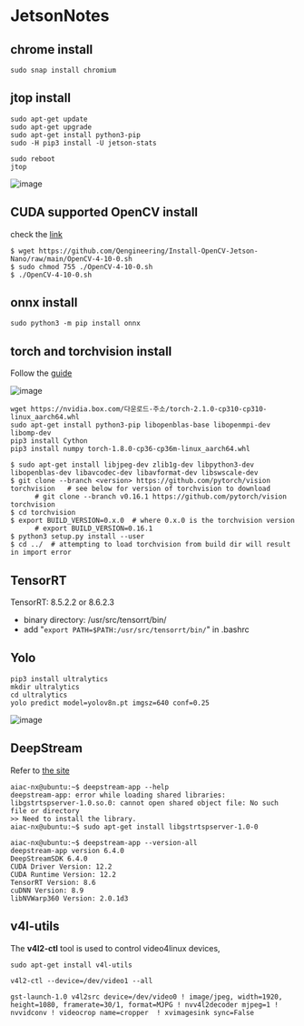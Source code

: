 # JetsonNotes

## chrome install
```
sudo snap install chromium
```

## jtop install
```
sudo apt-get update
sudo apt-get upgrade
sudo apt-get install python3-pip
sudo -H pip3 install -U jetson-stats

sudo reboot
jtop
```
![image](https://github.com/jeonggunlee/JetsonNotes/assets/7118106/ff1b788d-d866-44d7-b91b-a60abe48bca3)

## CUDA supported OpenCV install
check the [link](https://github.com/Qengineering/Install-OpenCV-Jetson-Nano)

```
$ wget https://github.com/Qengineering/Install-OpenCV-Jetson-Nano/raw/main/OpenCV-4-10-0.sh
$ sudo chmod 755 ./OpenCV-4-10-0.sh
$ ./OpenCV-4-10-0.sh
```

## onnx install

```
sudo python3 -m pip install onnx
```


## torch and torchvision install

Follow the [guide](https://forums.developer.nvidia.com/t/pytorch-for-jetson/72048)

![image](https://github.com/jeonggunlee/JetsonNotes/assets/7118106/407df06d-24d5-4679-ac96-83694adf62e8)

```
wget https://nvidia.box.com/다운로드-주소/torch-2.1.0-cp310-cp310-linux_aarch64.whl
sudo apt-get install python3-pip libopenblas-base libopenmpi-dev libomp-dev
pip3 install Cython
pip3 install numpy torch-1.8.0-cp36-cp36m-linux_aarch64.whl
```

```
$ sudo apt-get install libjpeg-dev zlib1g-dev libpython3-dev libopenblas-dev libavcodec-dev libavformat-dev libswscale-dev
$ git clone --branch <version> https://github.com/pytorch/vision torchvision   # see below for version of torchvision to download
      # git clone --branch v0.16.1 https://github.com/pytorch/vision torchvision
$ cd torchvision
$ export BUILD_VERSION=0.x.0  # where 0.x.0 is the torchvision version
      # export BUILD_VERSION=0.16.1
$ python3 setup.py install --user
$ cd ../  # attempting to load torchvision from build dir will result in import error
```

## TensorRT
TensorRT: 8.5.2.2 or 8.6.2.3
  - binary directory: /usr/src/tensorrt/bin/
  - add "```export PATH=$PATH:/usr/src/tensorrt/bin/```" in .bashrc

## Yolo
```
pip3 install ultralytics
mkdir ultralytics
cd ultralytics
yolo predict model=yolov8n.pt imgsz=640 conf=0.25
```
![image](https://github.com/jeonggunlee/JetsonNotes/assets/7118106/406def27-a756-469c-a05e-cb3199ddd968)


## DeepStream
Refer to [the site](https://wiki.seeedstudio.com/YOLOv8-DeepStream-TRT-Jetson/)

```
aiac-nx@ubuntu:~$ deepstream-app --help
deepstream-app: error while loading shared libraries: libgstrtspserver-1.0.so.0: cannot open shared object file: No such file or directory
>> Need to install the library.
aiac-nx@ubuntu:~$ sudo apt-get install libgstrtspserver-1.0-0
```

```
aiac-nx@ubuntu:~$ deepstream-app --version-all
deepstream-app version 6.4.0
DeepStreamSDK 6.4.0
CUDA Driver Version: 12.2
CUDA Runtime Version: 12.2
TensorRT Version: 8.6
cuDNN Version: 8.9
libNVWarp360 Version: 2.0.1d3
```

## v4l-utils

The **v4l2-ctl** tool is used to control video4linux devices,
```
sudo apt-get install v4l-utils

v4l2-ctl --device=/dev/video1 --all

gst-launch-1.0 v4l2src device=/dev/video0 ! image/jpeg, width=1920, height=1080, framerate=30/1, format=MJPG ! nvv4l2decoder mjpeg=1 ! nvvidconv ! videocrop name=cropper  ! xvimagesink sync=False

```
